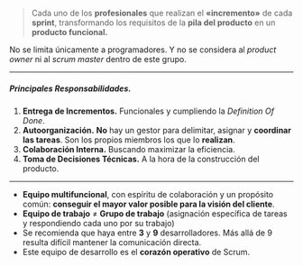 > Cada uno de los **profesionales** que realizan el **«incremento»** de cada **sprint**, transformando los requisitos de la **pila del producto** en un **producto funcional.** 

No se limita únicamente a programadores. Y no se considera al *product owner* ni al *scrum master* dentro de este grupo.
****
##### **Principales Responsabilidades**. 
1. **Entrega de Incrementos.** Funcionales y cumpliendo la *Definition Of Done*.
2. **Autoorganización.** **No** hay un gestor para delimitar, asignar y **coordinar las tareas**. Son los propios miembros los que lo **realizan**.
3. **Colaboración Interna.** Buscando maximizar la eficiencia.
4. **Toma de Decisiones Técnicas.** A la hora de la construcción del producto.
****

- **Equipo multifuncional**, con espíritu de colaboración y un propósito común: **conseguir el mayor valor posible para la visión del cliente**.
- **Equipo de trabajo** $\neq$ **Grupo de trabajo** (asignación específica de tareas y respondiendo cada uno por su trabajo)
 - Se recomienda que haya entre **3** y **9** desarrolladores. Más allá de 9 resulta difícil mantener la comunicación directa.
 - Este equipo de desarrollo es el **corazón operativo** de Scrum.